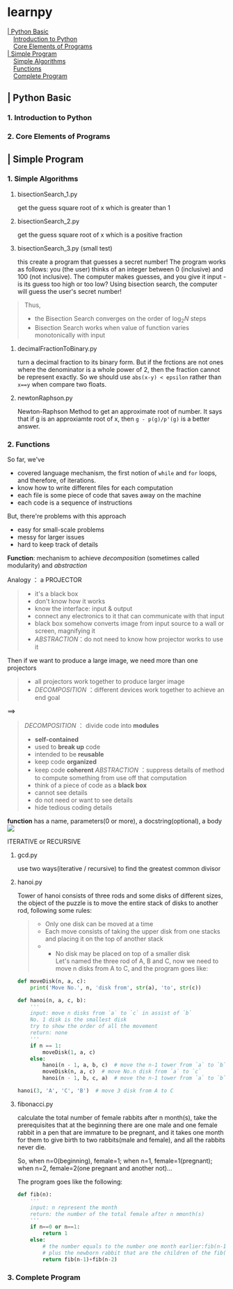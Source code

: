 # learnpy 

[| Python Basic](https://github.com/tristaaa/learnpy/blob/master/README.md#-python-basic)<br>
&ensp;&ensp;[Introduction to Python](https://github.com/tristaaa/learnpy/blob/master/README.md#-introduction-to-python)<br>
&ensp;&ensp;[Core Elements of Programs](https://github.com/tristaaa/learnpy/blob/master/README.md#-core-elements-of-programs)<br>
[| Simple Program](https://github.com/tristaaa/learnpy/blob/master/README.md#--simple-program)<br>
&ensp;&ensp;[Simple Algorithms](https://github.com/tristaaa/learnpy/blob/master/README.md#-simple-algorithms)<br>
&ensp;&ensp;[Functions](https://github.com/tristaaa/learnpy/blob/master/README.md#-functions)<br>
&ensp;&ensp;[Complete Program](https://github.com/tristaaa/learnpy/blob/master/README.md#-complete-program)<br>


## | Python Basic
### 1. Introduction to Python

### 2. Core Elements of Programs

## | Simple Program
### 1. Simple Algorithms
1. bisectionSearch_1.py

    get the guess square root of x which is greater than 1
2. bisectionSearch_2.py

    get the guess square root of x which is a positive fraction
3. bisectionSearch_3.py (small test)

    this create a program that guesses a secret number!
The program works as follows: you (the user) thinks of an integer between 0 (inclusive) and 100 (not inclusive). The computer makes guesses, and you give it input - is its guess too high or too low? Using bisection search, the computer will guess the user's secret number!

>Thus, 
>- the Bisection Search converges on the order of $\log_2 N$ steps
>- Bisection Search works when value of function varies monotonically with input


1. decimalFractionToBinary.py

    turn a decimal fraction to its binary form. But if the frctions are not ones where the denominator is a whole power of 2, then the fraction cannot be represent exactly.   So we should use `abs(x-y) < epsilon` rather than `x==y` when compare two floats.

1. newtonRaphson.py

    Newton-Raphson Method to get an approximate root of number. It says that if g is an approxiamte root of x, then `g - p(g)/p'(g)` is a better answer.

### 2. Functions
So far, we've 

- covered language mechanism, the first notion of `while` and `for` loops, and therefore, of iterations.
- know how to write different files for each computation
- each file is some piece of code that saves away on the machine
- each code is a sequence of instructions
    
But, there're problems with this approach

- easy for small-scale problems
- messy for larger issues
- hard to keep track of details
    
**Function**: mechanism to achieve *decomposition* (sometimes called modularity) and *abstraction*

Analogy ：  a PROJECTOR
 >- it's a black box
 >- don't know how it works
 >- know the interface: input & output
 >- connect any electronics to it that can communicate with that input
 >- black box somehow converts image from input source to a wall or screen, magnifying it
 >- *ABSTRACTION*：do not need to know how projector works to use it 

Then if we want to produce a large image, we need more than one projectors
>- all projectors work together to produce larger image
>- *DECOMPOSITION* ：different devices work together to achieve an end goal

==>
>*DECOMPOSITION* ： divide code into **modules**
 >- **self-contained**
 >- used to **break up** code
 >- intended to be **reusable**
 >- keep code **organized**
 >- keep code **coherent**
*ABSTRACTION* ：suppress details of method to compute something from use off that computation
 >- think of a piece of code as a **black box**
 >- cannot see details
 >- do not need or want to see details
 >- hide tedious coding details
 
 **function** has a name, parameters(0 or more), a docstring(optional), a body
 ![](http://img.blog.csdn.net/20180111165535757?watermark/2/text/aHR0cDovL2Jsb2cuY3Nkbi5uZXQvdHNvb3R3/font/5a6L5L2T/fontsize/400/fill/I0JBQkFCMA==/dissolve/70/gravity/SouthEast)

 ITERATIVE or RECURSIVE
 1. gcd.py
 
     use two ways(iterative / recursive) to find the greatest common divisor
 2. hanoi.py

    Tower of hanoi consists of three rods and some disks of different sizes, the object of the puzzle is to move the entire stack of disks to another rod, following some rules:<br>
    >- Only one disk can be moved at a time
    >- Each move consists of taking the upper disk from one stacks and placing it on the top of another stack
    >- * No disk may be placed on top of a smaller disk  
    Let's named the three rod of A, B and C, now we need to move n disks from A to C, and the program goes like:

    ```python
    def moveDisk(n, a, c):
        print('Move No.', n, 'disk from', str(a), 'to', str(c))

    def hanoi(n, a, c, b):
        '''
        input: move n disks from `a` to `c` in assist of `b`
        No. 1 disk is the smallest disk
        try to show the order of all the movement
        return: none
        '''
        if n == 1:
            moveDisk(1, a, c)
        else:
            hanoi(n - 1, a, b, c)  # move the n-1 tower from `a` to `b` in assist of `c`
            moveDisk(n, a, c)  # move No.n disk from `a` to `c`
            hanoi(n - 1, b, c, a)  # move the n-1 tower from `a` to `b` in assist of `c`

    hanoi(3, 'A', 'C', 'B')  # move 3 disk from A to C
    ```

 3. fibonacci.py

    calculate the total number of female rabbits after n month(s), take the prerequisites
    that at the beginning there are one male and one female rabbit in a pen that are immature to be pregnant, and it takes one month for them to give birth to two rabbits(male and female), and all the rabbits never die.

    So, when n=0(beginning), female=1; when n=1, female=1(pregnant); when n=2, female=2(one pregnant and another not)...

    The program goes like the following:

    ```python
    def fib(n):
        '''
        input: n represent the month
        return: the number of the total female after n mmonth(s)
        '''
        if n==0 or n==1:
            return 1
        else:
            # the number equals to the number one month earlier:fib(n-1)
            # plus the newborn rabbit that are the children of the fib(n-2) rabbits
            return fib(n-1)+fib(n-2)  
    ```

### 3. Complete Program
